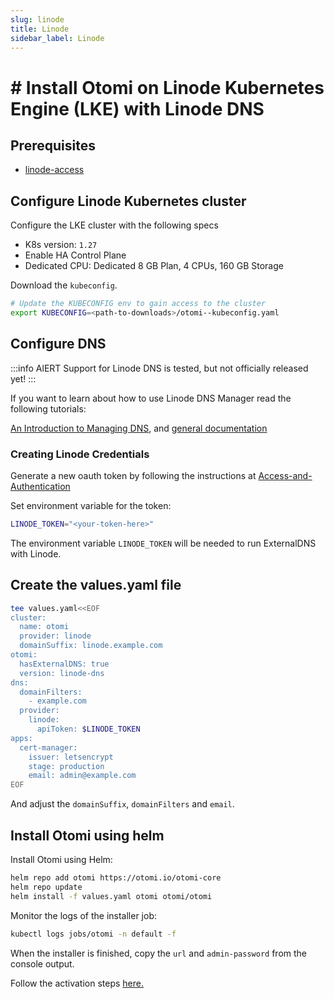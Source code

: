 ```yaml
---
slug: linode
title: Linode
sidebar_label: Linode
---
```


# # Install Otomi on Linode Kubernetes Engine (LKE) with Linode DNS

## Prerequisites

- [linode-access](https://cloud.linode.com/)

## Configure Linode Kubernetes cluster

Configure the LKE cluster with the following specs

- K8s version: `1.27`
- Enable HA Control Plane
- Dedicated CPU: Dedicated 8 GB Plan, 4 CPUs, 160 GB Storage

Download the `kubeconfig`.

```bash
# Update the KUBECONFIG env to gain access to the cluster
export KUBECONFIG=<path-to-downloads>/otomi--kubeconfig.yaml
```

## Configure DNS

:::info AlERT
Support for Linode DNS is tested, but not officially released yet!
:::

If you want to learn about how to use Linode DNS Manager read the following tutorials:

[An Introduction to Managing DNS](https://www.linode.com/docs/platform/manager/dns-manager/), and [general documentation](https://www.linode.com/docs/networking/dns/)

### Creating Linode Credentials

Generate a new oauth token by following the instructions at [Access-and-Authentication](https://developers.linode.com/api/v4#section/Access-and-Authentication)

Set environment variable for the token:

```bash
LINODE_TOKEN="<your-token-here>"
```

The environment variable `LINODE_TOKEN` will be needed to run ExternalDNS with Linode.

## Create the values.yaml file

```bash
tee values.yaml<<EOF
cluster:
  name: otomi
  provider: linode
  domainSuffix: linode.example.com
otomi:
  hasExternalDNS: true
  version: linode-dns
dns:
  domainFilters: 
    - example.com
  provider:
    linode:
      apiToken: $LINODE_TOKEN
apps:
  cert-manager:
    issuer: letsencrypt
    stage: production
    email: admin@example.com
EOF
```

And adjust the `domainSuffix`, `domainFilters` and `email`.

## Install Otomi using helm

Install Otomi using Helm:

```bash
helm repo add otomi https://otomi.io/otomi-core
helm repo update
helm install -f values.yaml otomi otomi/otomi
```

Monitor the logs of the installer job:

```bash
kubectl logs jobs/otomi -n default -f
```

When the installer is finished, copy the `url` and `admin-password` from the console output.

Follow the activation steps [here.](https://otomi.io/docs/get-started/activation)